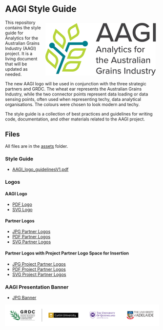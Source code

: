# AAGI Style Guide

<img src="assets/aagi-logo.svg" align="right" style="margin:10px" alt="Analytics for the Australian Grains Industry Logo, a stylised wheat ear that represents the Australian Grains Industry, while the two connector points represent data loading or data sensing points, often used when representing techy, data analytical organisations." />

This repository contains the style guide for Analytics for the Australian Grains Industry (AAGI) project.
It is a living document that will be updated as needed.

The new AAGI logo will be used in conjunction with the three strategic partners and GRDC.
The wheat ear represents the Australian Grains Industry, while the two connector points represent data loading or data sensing points, often used when representing techy, data analytical organisations.
The colours were chosen to look modern and techy.

The style guide is a collection of best practices and guidelines for writing code, documentation, and other materials related to the AAGI project.

## Files

All files are in the [assets](assets) folder.

### Style Guide

- [AAGI_logo_guidelinesV1.pdf](assets/AAGI_logo_guidelinesV1.pdf)

### Logos

#### AAGI Logo

- [PDF Logo](assets/aagi-logo.pdf)
- [SVG Logo](assets/aagi-logo.svg)

#### Partner Logos

- [JPG Partner Logos](assets/Partners.jpg)
- [PDF Partner Logos](assets/Partners.pdf)
- [SVG Partner Logos](assets/Partners.svg)

#### Partner Logos with Project Partner Logo Space for Insertion

- [JPG Project Partner Logos](assets/Project_partner.jpg)
- [PDF Project Partner Logos](assets/Project_partner.pdf)
- [SVG Project Partner Logos](assets/Project_partner.svg)

### AAGI Presentation Banner

- [JPG Banner](assets/AAGI_pres_banner.jpg)

!["AAGI Partner Logos for GRDC, Curtin University, The University of Queensland and University of Adelaide"](assets/Partners.svg)
